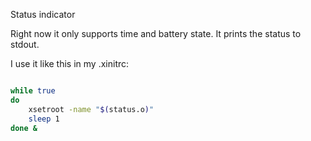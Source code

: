 Status indicator

Right now it only supports time and battery state. It prints the status to stdout.

I use it like this in my .xinitrc:

```bash

while true
do
    xsetroot -name "$(status.o)"
    sleep 1
done &

```
